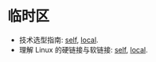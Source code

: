 # 临时区

* 技术选型指南: [self](https://blog.wangke.io/articles/bdde8563_%E6%8A%80%E6%9C%AF%E9%80%89%E5%9E%8B%E6%8C%87%E5%8D%97), [local](/mhtml/技术选型指南%20-%20技术原创%20-%20Angular%20资源集锦.mhtml).
* 理解 Linux 的硬链接与软链接: [self](https://www.ibm.com/developerworks/cn/linux/l-cn-hardandsymb-links/index.html), [local](/mhtml/理解%20Linux%20的硬链接与软链接.mhtml).


